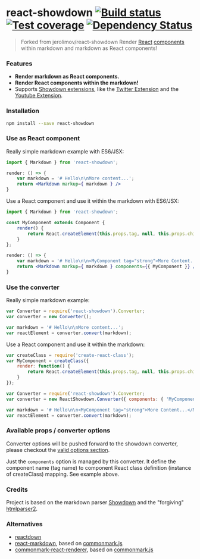 # react-showdown [![Build status][travis-image]][travis-url] [![Test coverage][coveralls-image]][coveralls-url] [![Dependency Status][dependency-image]][dependency-url]

> Forked from jerolimov/react-showdown
> Render [React](http://facebook.github.io/react/index.html)
> [components](http://facebook.github.io/react/docs/component-specs.html)
> within markdown and markdown as React components!

### Features

* **Render markdown as React components.**
* **Render React components within the markdown!**
* Supports [Showdown extensions](https://github.com/showdownjs/showdown/wiki/extensions), like the
  [Twitter Extension](https://github.com/showdownjs/twitter-extension) and the
  [Youtube Extension](https://github.com/showdownjs/youtube-extension).

### Installation

```bash
npm install --save react-showdown
```

### Use as React component

Really simple markdown example with ES6/JSX:

```jsx
import { Markdown } from 'react-showdown';

render: () => {
    var markdown = '# Hello\n\nMore content...';
    return <Markdown markup={ markdown } />
}
```

Use a React component and use it within the markdown with ES6/JSX:

```jsx
import { Markdown } from 'react-showdown';

const MyComponent extends Component {
	render() {
		return React.createElement(this.props.tag, null, this.props.children);
	}
};

render: () => {
    var markdown = '# Hello\n\n<MyComponent tag="strong">More Content...</MyComponent>';
    return <Markdown markup={ markdown } components={{ MyComponent }} />
}
```

### Use the converter

Really simple markdown example:

```js
var Converter = require('react-showdown').Converter;
var converter = new Converter();

var markdown = '# Hello\n\nMore content...';
var reactElement = converter.convert(markdown);
```

Use a React component and use it within the markdown:

```js
var createClass = require('create-react-class');
var MyComponent = createClass({
	render: function() {
		return React.createElement(this.props.tag, null, this.props.children);
	}
});

var Converter = require('react-showdown').Converter;
var converter = new ReactShowdown.Converter({ components: { 'MyComponent': MyComponent }});

var markdown = '# Hello\n\n<MyComponent tag="strong">More Content...</MyComponent>';
var reactElement = converter.convert(markdown);
```

### Available props / converter options

Converter options will be pushed forward to the showdown converter, please
checkout the [valid options section](https://github.com/showdownjs/showdown#valid-options).

Just the `components` option is managed by this converter.
It define the component name (tag name) to component React class definition
(instance of createClass) mapping. See example above.

### Credits

Project is based on the markdown parser [Showdown](https://github.com/showdownjs/showdown) and
the "forgiving" [htmlparser2](https://github.com/fb55/htmlparser2/).

### Alternatives

* [reactdown](https://github.com/andreypopp/reactdown)
* [react-markdown](https://github.com/rexxars/react-markdown), based on
  [commonmark.js](https://github.com/jgm/commonmark.js)
* [commonmark-react-renderer](https://github.com/rexxars/commonmark-react-renderer), based on
  [commonmark.js](https://github.com/jgm/commonmark.js)

[travis-image]: https://img.shields.io/travis/jerolimov/react-showdown/master.svg?style=flat-square
[travis-url]: https://travis-ci.org/jerolimov/react-showdown
[coveralls-image]: https://img.shields.io/coveralls/jerolimov/react-showdown/master.svg?style=flat-square
[coveralls-url]: https://coveralls.io/r/jerolimov/react-showdown
[dependency-image]: http://img.shields.io/david/jerolimov/react-showdown.svg?style=flat-square
[dependency-url]: https://david-dm.org/jerolimov/react-showdown
